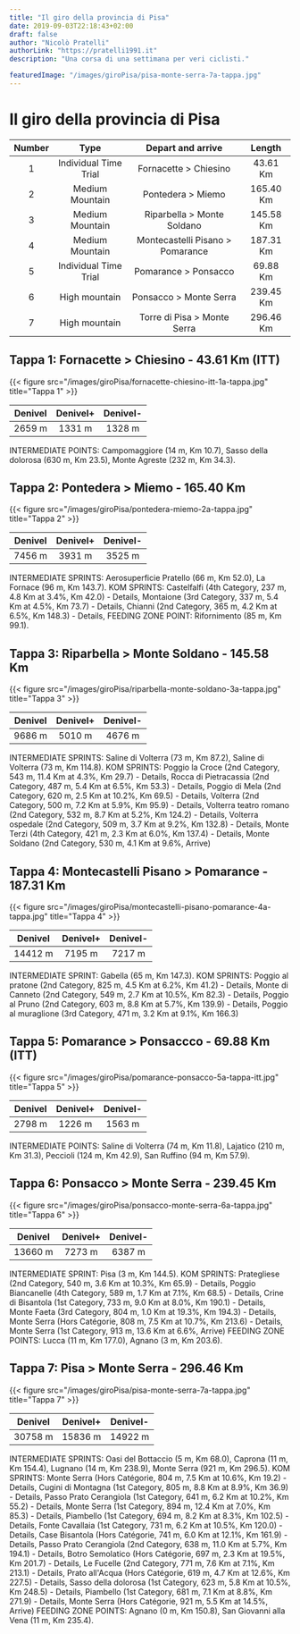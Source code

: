 ```yaml
---
title: "Il giro della provincia di Pisa"
date: 2019-09-03T22:18:43+02:00
draft: false
author: "Nicolò Pratelli"
authorLink: "https://pratelli1991.it"
description: "Una corsa di una settimana per veri ciclisti."

featuredImage: "/images/giroPisa/pisa-monte-serra-7a-tappa.jpg"
---
```


# Il giro della provincia di Pisa

| Number | Type                   | Depart and arrive                | Length    |
|:------:|:----------------------:|:--------------------------------:|:---------:|
|   1 	 | Individual Time Trial  |	Fornacette > Chiesino            | 43.61 Km  |	  	 
|   2 	 | Medium Mountain        | Pontedera > Miemo 	             | 165.40 Km |  	 
|   3 	 | Medium Mountain        | Riparbella > Monte Soldano       | 145.58 Km |  	 
|   4 	 | Medium Mountain        | Montecastelli Pisano > Pomarance | 187.31 Km | 	 
|   5 	 | Individual Time Trial  | Pomarance > Ponsacco             | 69.88 Km  |	 
|   6 	 | High mountain 	      | Ponsacco > Monte Serra           | 239.45 Km |	 
|   7 	 | High mountain 	      | Torre di Pisa > Monte Serra 	 | 296.46 Km |

## Tappa 1: Fornacette > Chiesino - 43.61 Km (ITT)

{{< figure src="/images/giroPisa/fornacette-chiesino-itt-1a-tappa.jpg" title="Tappa 1" >}}

| Denivel | Denivel+ | Denivel- |
|:-------:|:--------:|:--------:|
| 2659 m  | 1331 m   |	1328 m  | 	 

INTERMEDIATE POINTS: Campomaggiore (14 m, Km 10.7), Sasso della dolorosa (630 m, Km 23.5), Monte Agreste (232 m, Km 34.3).

## Tappa 2: Pontedera > Miemo - 165.40 Km

{{< figure src="/images/giroPisa/pontedera-miemo-2a-tappa.jpg" title="Tappa 2" >}}

| Denivel | Denivel+ | Denivel- |
|:-------:|:--------:|:--------:|
| 7456 m  | 3931 m   |	3525 m  | 	 

INTERMEDIATE SPRINTS: Aerosuperficie Pratello (66 m, Km 52.0), La Fornace (96 m, Km 143.7).
KOM SPRINTS: Castelfalfi (4th Category, 237 m, 4.8 Km at 3.4%, Km 42.0) - Details, Montaione (3rd Category, 337 m, 5.4 Km at 4.5%, Km 73.7) - Details, Chianni (2nd Category, 365 m, 4.2 Km at 6.5%, Km 148.3) - Details,
FEEDING ZONE POINT: Rifornimento (85 m, Km 99.1).

## Tappa 3: Riparbella > Monte Soldano - 145.58 Km

{{< figure src="/images/giroPisa/riparbella-monte-soldano-3a-tappa.jpg" title="Tappa 3" >}}

| Denivel | Denivel+ | Denivel- |
|:-------:|:--------:|:--------:|
| 9686 m  | 5010 m   |	4676 m  | 	 

INTERMEDIATE SPRINTS: Saline di Volterra (73 m, Km 87.2), Saline di Volterra (73 m, Km 114.8).
KOM SPRINTS: Poggio la Croce (2nd Category, 543 m, 11.4 Km at 4.3%, Km 29.7) - Details, Rocca di Pietracassia (2nd Category, 487 m, 5.4 Km at 6.5%, Km 53.3) - Details, Poggio di Mela (2nd Category, 620 m, 2.5 Km at 10.2%, Km 69.5) - Details, Volterra (2nd Category, 500 m, 7.2 Km at 5.9%, Km 95.9) - Details, Volterra teatro romano (2nd Category, 532 m, 8.7 Km at 5.2%, Km 124.2) - Details, Volterra ospedale (2nd Category, 509 m, 3.7 Km at 9.2%, Km 132.8) - Details, Monte Terzi (4th Category, 421 m, 2.3 Km at 6.0%, Km 137.4) - Details, Monte Soldano (2nd Category, 530 m, 4.1 Km at 9.6%, Arrive) 

## Tappa 4: Montecastelli Pisano > Pomarance - 187.31 Km

{{< figure src="/images/giroPisa/montecastelli-pisano-pomarance-4a-tappa.jpg" title="Tappa 4" >}}

| Denivel  | Denivel+ | Denivel- |
|:--------:|:--------:|:--------:|
| 14412 m  | 7195 m   |	7217 m   | 	 

INTERMEDIATE SPRINT: Gabella (65 m, Km 147.3).
KOM SPRINTS: Poggio al pratone (2nd Category, 825 m, 4.5 Km at 6.2%, Km 41.2) - Details, Monte di Canneto (2nd Category, 549 m, 2.7 Km at 10.5%, Km 82.3) - Details, Poggio al Pruno (2nd Category, 603 m, 8.8 Km at 5.7%, Km 139.9) - Details, Poggio al muraglione (3rd Category, 471 m, 3.2 Km at 9.1%, Km 166.3) 

## Tappa 5: Pomarance > Ponsaccco - 69.88 Km (ITT)

{{< figure src="/images/giroPisa/pomarance-ponsacco-5a-tappa-itt.jpg" title="Tappa 5" >}}

| Denivel | Denivel+ | Denivel- |
|:-------:|:--------:|:--------:|
| 2798 m  | 1226 m   |	1563 m  | 	 

INTERMEDIATE POINTS: Saline di Volterra (74 m, Km 11.8), Lajatico (210 m, Km 31.3), Peccioli (124 m, Km 42.9), San Ruffino (94 m, Km 57.9).

## Tappa 6: Ponsacco > Monte Serra - 239.45 Km 

{{< figure src="/images/giroPisa/ponsacco-monte-serra-6a-tappa.jpg" title="Tappa 6" >}}

| Denivel  | Denivel+ | Denivel- |
|:--------:|:--------:|:--------:|
| 13660 m  | 7273 m   |	6387 m   | 	 

INTERMEDIATE SPRINT: Pisa (3 m, Km 144.5).
KOM SPRINTS: Prategliese (2nd Category, 540 m, 3.6 Km at 10.3%, Km 65.9) - Details, Poggio Biancanelle (4th Category, 589 m, 1.7 Km at 7.1%, Km 68.5) - Details, Crine di Bisantola (1st Category, 733 m, 9.0 Km at 8.0%, Km 190.1) - Details, Monte Faeta (3rd Category, 804 m, 1.0 Km at 19.3%, Km 194.3) - Details, Monte Serra (Hors Catégorie, 808 m, 7.5 Km at 10.7%, Km 213.6) - Details, Monte Serra (1st Category, 913 m, 13.6 Km at 6.6%, Arrive)
FEEDING ZONE POINTS: Lucca (11 m, Km 177.0), Agnano (3 m, Km 203.6).

## Tappa 7: Pisa > Monte Serra - 296.46 Km

{{< figure src="/images/giroPisa/pisa-monte-serra-7a-tappa.jpg" title="Tappa 7" >}}

| Denivel  | Denivel+  | Denivel- |
|:--------:|:---------:|:--------:|
| 30758 m  | 15836 m   | 14922 m  | 	 

INTERMEDIATE SPRINTS: Oasi del Bottaccio (5 m, Km 68.0), Caprona (11 m, Km 154.4), Lugnano (14 m, Km 238.9), Monte Serra (921 m, Km 296.5).
KOM SPRINTS: Monte Serra (Hors Catégorie, 804 m, 7.5 Km at 10.6%, Km 19.2) - Details, Cugini di Montagna (1st Category, 805 m, 8.8 Km at 8.9%, Km 36.9) - Details, Passo Prato Cerangiola (1st Category, 641 m, 6.2 Km at 10.2%, Km 55.2) - Details, Monte Serra (1st Category, 894 m, 12.4 Km at 7.0%, Km 85.3) - Details, Piambello (1st Category, 694 m, 8.2 Km at 8.3%, Km 102.5) - Details, Fonte Cavallaia (1st Category, 731 m, 6.2 Km at 10.5%, Km 120.0) - Details, Case Bisantola (Hors Catégorie, 741 m, 6.0 Km at 12.1%, Km 161.9) - Details, Passo Prato Cerangiola (2nd Category, 638 m, 11.0 Km at 5.7%, Km 194.1) - Details, Botro Semolatico (Hors Catégorie, 697 m, 2.3 Km at 19.5%, Km 201.7) - Details, Le Fucelle (2nd Category, 771 m, 7.6 Km at 7.1%, Km 213.1) - Details, Prato all'Acqua (Hors Catégorie, 619 m, 4.7 Km at 12.6%, Km 227.5) - Details, Sasso della dolorosa (1st Category, 623 m, 5.8 Km at 10.5%, Km 248.5) - Details, Piambello (1st Category, 681 m, 7.1 Km at 8.8%, Km 271.9) - Details, Monte Serra (Hors Catégorie, 921 m, 5.5 Km at 14.5%, Arrive)
FEEDING ZONE POINTS: Agnano (0 m, Km 150.8), San Giovanni alla Vena (11 m, Km 235.4).